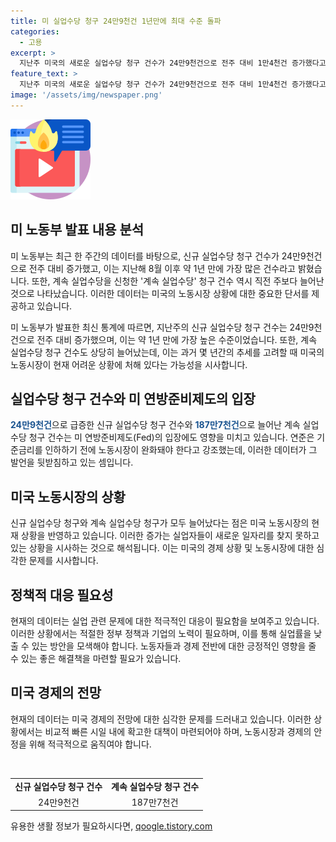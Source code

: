```yaml
---
title: 미 실업수당 청구 24만9천건 1년만에 최대 수준 돌파
categories:
  - 고용
excerpt: >
  지난주 미국의 새로운 실업수당 청구 건수가 24만9천건으로 전주 대비 1만4천건 증가했다고 밝혀졌다. 이는 지난해 8월 이후 1년 만에 가장 높은 수준으로, 이에 대한 전문가들의 전망치도 웃돌았다. 또한 2주 이상 실업수당을 신청한 계속 실업수당 청구 건수도 7월 14∼20일 주간에 직전 주보다 3만3천건 늘어난 187만7천건으로 발표됐다. 이는 2021년 11월 이후 가장 높은 수준으로, 이는 실업자들이 새로운 일자리를 찾지 못하는 상황을 반영하고 있다. 미 연준은 이에 대해 노동시장과의 관련성을 강조하며 기준금리 인하 전에 과열 현상을 완화시키는 것이 중요하다고 강조했다.
feature_text: >
  지난주 미국의 새로운 실업수당 청구 건수가 24만9천건으로 전주 대비 1만4천건 증가했다고 밝혀졌다. 이는 지난해 8월 이후 1년 만에 가장 높은 수준으로, 이에 대한 전문가들의 전망치도 웃돌았다. 또한 2주 이상 실업수당을 신청한 계속 실업수당 청구 건수도 7월 14∼20일 주간에 직전 주보다 3만3천건 늘어난 187만7천건으로 발표됐다. 이는 2021년 11월 이후 가장 높은 수준으로, 이는 실업자들이 새로운 일자리를 찾지 못하는 상황을 반영하고 있다. 미 연준은 이에 대해 노동시장과의 관련성을 강조하며 기준금리 인하 전에 과열 현상을 완화시키는 것이 중요하다고 강조했다.
image: '/assets/img/newspaper.png'
---
```


<p><img src="/assets/img/news.png" alt="rentncar 속보" /></p>

<h2 data-ke-size="size26">미 노동부 발표 내용 분석</h2>

<p>미 노동부는 최근 한 주간의 데이터를 바탕으로, 신규 실업수당 청구 건수가 24만9천건으로 전주 대비 증가했고, 이는 지난해 8월 이후 약 1년 만에 가장 많은 건수라고 밝혔습니다. 또한, 계속 실업수당을 신청한 '계속 실업수당' 청구 건수 역시 직전 주보다 늘어난 것으로 나타났습니다. 이러한 데이터는 미국의 노동시장 상황에 대한 중요한 단서를 제공하고 있습니다.</p>

<p data-ke-size="size16">미 노동부가 발표한 최신 통계에 따르면, 지난주의 신규 실업수당 청구 건수는 24만9천건으로 전주 대비 증가했으며, 이는 약 1년 만에 가장 높은 수준이었습니다. 또한, 계속 실업수당 청구 건수도 상당히 늘어났는데, 이는 과거 몇 년간의 추세를 고려할 때 미국의 노동시장이 현재 어려운 상황에 처해 있다는 가능성을 시사합니다.</p>

<h2 data-ke-size="size26">실업수당 청구 건수와 미 연방준비제도의 입장</h2>

<p><b><span style="color: #1a5490;">24만9천건</span></b>으로 급증한 신규 실업수당 청구 건수와 <b><span style="color: #1a5490;">187만7천건</span></b>으로 늘어난 계속 실업수당 청구 건수는 미 연방준비제도(Fed)의 입장에도 영향을 미치고 있습니다. 연준은 기준금리를 인하하기 전에 노동시장이 완화돼야 한다고 강조했는데, 이러한 데이터가 그 발언을 뒷받침하고 있는 셈입니다.</p>

<h2 data-ke-size="size26">미국 노동시장의 상황</h2>

<p>신규 실업수당 청구와 계속 실업수당 청구가 모두 늘어났다는 점은 미국 노동시장의 현재 상황을 반영하고 있습니다. 이러한 증가는 실업자들이 새로운 일자리를 찾지 못하고 있는 상황을 시사하는 것으로 해석됩니다. 이는 미국의 경제 상황 및 노동시장에 대한 심각한 문제를 시사합니다.</p>

<h2 data-ke-size="size26">정책적 대응 필요성</h2>

<p>현재의 데이터는 실업 관련 문제에 대한 적극적인 대응이 필요함을 보여주고 있습니다. 이러한 상황에서는 적절한 정부 정책과 기업의 노력이 필요하며, 이를 통해 실업률을 낮출 수 있는 방안을 모색해야 합니다. 노동자들과 경제 전반에 대한 긍정적인 영향을 줄 수 있는 좋은 해결책을 마련할 필요가 있습니다.</p>

<h2 data-ke-size="size26">미국 경제의 전망</h2>

<p>현재의 데이터는 미국 경제의 전망에 대한 심각한 문제를 드러내고 있습니다. 이러한 상황에서는 비교적 빠른 시일 내에 확고한 대책이 마련되어야 하며, 노동시장과 경제의 안정을 위해 적극적으로 움직여야 합니다.</p>

<p data-ke-size="size16">&nbsp;</p>

<table>
    <tbody>
        <tr>
            <td style="text-align: center; height: 17px;"><b>신규 실업수당 청구 건수</b></td>
            <td style="text-align: center; height: 17px;"><b>계속 실업수당 청구 건수</b></td>
        </tr>
        <tr>
            <td style="text-align: center; height: 17px;">24만9천건</td>
            <td style="text-align: center; height: 17px;">187만7천건</td>
        </tr>
    </tbody>
</table>
유용한 생활 정보가 필요하시다면, <a href="https://qoogle.tistory.com" rel="dofollow">qoogle.tistory.com</a>


